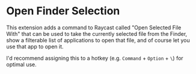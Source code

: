 # Open Finder Selection

This extension adds a command to Raycast called "Open Selected File With" that can be used to take the currently selected file from the Finder, show a filterable list of applications to open that file, and of course let you use that app to open it.

I'd recommend assigning this to a hotkey (e.g. `Command` + `Option` + `\`) for optimal use.
